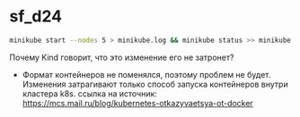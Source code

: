 # sf_d24
```sh
minikube start --nodes 5 > minikube.log && minikube status >> minikube.log
```
Почему Kind говорит, что это изменение его не затронет?
 - Формат контейнеров не поменялся, поэтому проблем не будет. Изменения затрагивают только способ запуска контейнеров внутри кластера k8s.
ссылка на источник: https://mcs.mail.ru/blog/kubernetes-otkazyvaetsya-ot-docker

